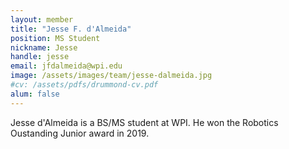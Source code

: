```yaml
---
layout: member
title: "Jesse F. d'Almeida"
position: MS Student
nickname: Jesse
handle: jesse
email: jfdalmeida@wpi.edu
image: /assets/images/team/jesse-dalmeida.jpg
#cv: /assets/pdfs/drummond-cv.pdf
alum: false
---
```

Jesse d'Almeida is a BS/MS student at WPI. He won the Robotics Oustanding Junior award in 2019.
